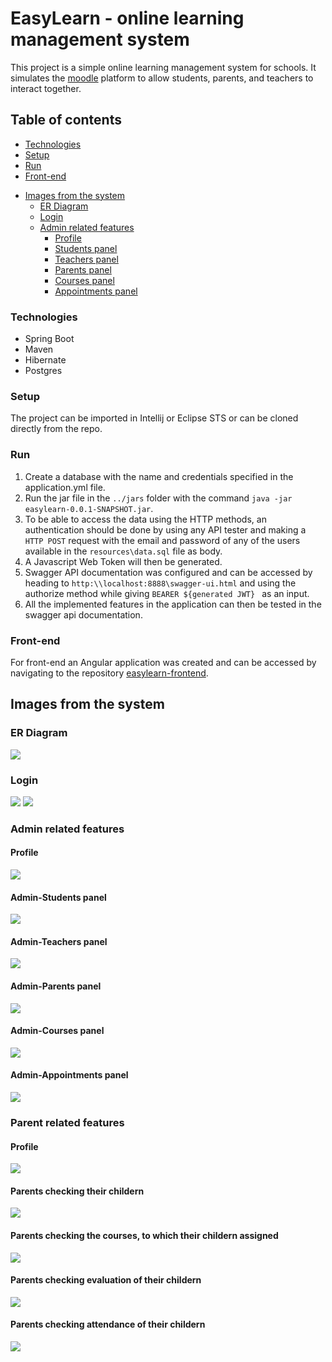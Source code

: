 # EasyLearn - online learning management system
This project is a simple online learning management system for schools. It simulates the [moodle](https://moodle.org/) platform to allow students, parents, and teachers to interact together.
## Table of contents
   * [Technologies](#technologies)
  * [Setup](#setup)
  * [Run](#run)
  * [Front-end](#front-end)
- [Images from the system](#images-from-the-system)
  * [ER Diagram](#er-diagram)
  * [Login](#login)
  * [Admin related features](#admin-related-features)
    + [Profile](#profile)
    + [Students panel](#admin-students-panel)
    + [Teachers panel](#admin-teachers-panel)
    + [Parents panel](#admin-parents-panel)
    + [Courses panel](#admin-courses-panel)
    + [Appointments panel](#admin-appointments-panel)
### Technologies
 * Spring Boot
 * Maven
 * Hibernate
 * Postgres
### Setup
The project can be imported in Intellij or Eclipse STS or can be cloned directly from the repo.
### Run
   1. Create a database with the name and credentials specified in the application.yml file.
   2. Run the jar file in the ```../jars``` folder with the command ``` java -jar easylearn-0.0.1-SNAPSHOT.jar ```.
   3. To be able to access the data using the HTTP methods, an authentication should be done by using any API tester and making a ``` HTTP POST ``` request with the email and password of any of the users available in the ``` resources\data.sql ``` file as body.
   4. A Javascript Web Token will then be generated.
   5. Swagger API documentation was configured and can be accessed by heading to ``` http:\\localhost:8888\swagger-ui.html ``` and using the authorize method while giving ```BEARER ${generated JWT} ``` as an input.
   6. All the implemented features in the application can then be tested in the swagger api documentation.
### Front-end
For front-end an Angular application was created and can be accessed by navigating to the repository [easylearn-frontend](https://github.com/MahmoudAbderahman/easylearn-ui). 
## Images from the system
### ER Diagram
![](images/er-diagram.jpg)
### Login
![](images/login-page.png)
![](images/login-page-2.png)
### Admin related features
#### Profile
![](images/admin-profile.png)
#### Admin-Students panel
![](images/admin-profile-2.png)
#### Admin-Teachers panel
![](images/admin-profile-3.png)
#### Admin-Parents panel
![](images/admin-profile-4.png)
#### Admin-Courses panel
![](images/admin-profile-5.png)
#### Admin-Appointments panel
![](images/admin-profile-6.png)
### Parent related features
#### Profile
![](images/parent-profile-1.png)
#### Parents checking their childern
![](images/parent-students.png)
#### Parents checking the courses, to which their childern assigned
![](images/parents-students-1.png)
#### Parents checking evaluation of their childern
![](images/parents-students-evaluation.png)
#### Parents checking attendance of their childern
![](images/parents-students-attendance.png)

